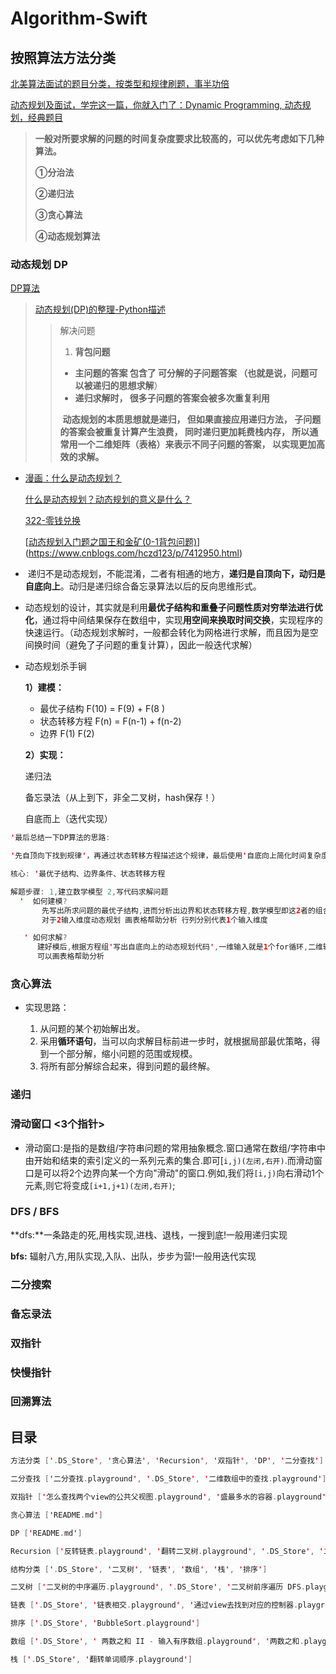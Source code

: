 # Algorithm-Swift

##    **按照算法方法分类**

[北美算法面试的题目分类，按类型和规律刷题，事半功倍](https://zhuanlan.zhihu.com/p/89392459)

[动态规划及面试，学完这一篇，你就入门了：Dynamic Programming, 动态规划，经典题目](https://zhuanlan.zhihu.com/p/89391817)

>   **一般对所要求解的问题的时间复杂度要求比较高的，可以优先考虑如下几种算法。**
>
>   **①分治法**
>
>   **②递归法**
>
>   **③贪心算法**
>
>   **④动态规划算法**

### 动态规划 DP

[DP算法](https://www.cnblogs.com/yinyiyu/p/6726185.html)

> [动态规划(DP)的整理-Python描述](https://blog.csdn.net/MrLevo520/article/details/75676160)
>
> > 解决问题
> >
> > 1. **背包问题** 
> >
> > - **主问题的答案 包含了 可分解的子问题答案 （也就是说，问题可以被递归的思想求解**）
> > - **递归求解时， 很多子问题的答案会被多次重复利用**
> >
> > ​     **动态规划的本质思想就是递归， 但如果直接应用递归方法， 子问题的答案会被重复计算产生浪费， 同时递归更加耗费栈内存， 所以通常用一个二维矩阵（表格）来表示不同子问题的答案， 以实现更加高效的求解。**



* [漫画：什么是动态规划？](https://blog.csdn.net/moakun/article/details/79928067)

  [什么是动态规划？动态规划的意义是什么？](https://www.zhihu.com/question/23995189?utm_source=wechat_session&utm_medium=social&utm_oi=43526393954304)

  [322-零钱兑换](https://zhuanlan.zhihu.com/p/61277271)

  [[动态规划入门题之国王和金矿(0-1背包问题)](https://www.cnblogs.com/hczd123/p/7412950.html)](https://www.cnblogs.com/hczd123/p/7412950.html)

*  递归不是动态规划，不能混淆，二者有相通的地方，**递归是自顶向下，动归是自底向上**。动归是递归综合备忘录算法以后的反向思维形式。

 

*   动态规划的设计，其实就是利用**最优子结构和重叠子问题性质对穷举法进行优化**，通过将中间结果保存在数组中，实现**用空间来换取时间交换**，实现程序的快速运行。（动态规划求解时，一般都会转化为网格进行求解，而且因为是空间换时间（避免了子问题的重复计算），因此一般迭代求解）



* 动态规划杀手锏

  **1）建模：**

  * 最优子结构  F(10) = F(9) + F(8 )
  * 状态转移方程   F(n) = F(n-1) + f(n-2)
  * 边界   F(1)   F(2)

  

  **2）实现：**

  递归法

  备忘录法（从上到下，非全二叉树，hash保存！）

  自底而上（迭代实现）

```swift
'最后总结一下DP算法的思路:

'先自顶向下找到规律'，再通过状态转移方程描述这个规律，最后使用'自底向上简化时间复杂度。

核心: '最优子结构、边界条件、状态转移方程 

解题步骤: 1,建立数学模型 2,写代码求解问题 
  '  如何建模?
       先写出所求问题的最优子结构,进而分析出边界和状态转移方程,数学模型即这2者的组合
       对于2输入维度动态规划 画表格帮助分析 行列分别代表1个输入维度

   ' 如何求解?
      建好模后,根据方程组'写出自底向上的动态规划代码',一维输入就是1个for循环,二维输入就是2个for循环,如果方程组比较抽象,
      可以画表格帮助分析
```



### 贪心算法

* 实现思路：

  1. 从问题的某个初始解出发。
  2. 采用**循环语句**，当可以向求解目标前进一步时，就根据局部最优策略，得到一个部分解，缩小问题的范围或规模。
  3. 将所有部分解综合起来，得到问题的最终解。

  

### 递归

### 滑动窗口 <3个指针>

* 滑动窗口:是指的是数组/字符串问题的常用抽象概念.窗口通常在数组/字符串中由开始和结束的索引定义的一系列元素的集合.即可[`i,j)(左闭,右开)`.而滑动窗口是可以将2个边界向某一个方向"滑动"的窗口.例如,我们将`[i,j)`向右滑动1个元素,则它将变成`[i+1,j+1)(左闭,右开)`;

  

### DFS / BFS 

 **dfs:**一条路走的死,用栈实现,进栈、退栈，一搜到底!一般用递归实现

 **bfs:** 辐射八方,用队实现,入队、出队，步步为营!一般用迭代实现





### 二分搜索



### 备忘录法



### 双指针



### 快慢指针

###  

### 回溯算法



## **目录**

```swift
方法分类 ['.DS_Store', '贪心算法', 'Recursion', '双指针', 'DP', '二分查找']

二分查找 ['二分查找.playground', '.DS_Store', '二维数组中的查找.playground']

双指针 ['怎么查找两个view的公共父视图.playground', '盛最多水的容器.playground', '.DS_Store', '反转字符串.playground', '链表相交.playground', '判断子序列.playground']

贪心算法 ['README.md']

DP ['README.md']

Recursion ['反转链表.playground', '翻转二叉树.playground', '.DS_Store', '二叉树的深度 - maxDepth.playground', '1-100.playground', '对称的二叉树 - Symmetric.playground', 'travelsalSubViews.playground', 'README.md', '合并两个有序链表.playground', '平衡二叉树 - isBalanced .playground', '二叉树的镜像 - mirrorTree.playground']

```

```swift
结构分类 ['.DS_Store', '二叉树', '链表', '数组', '栈', '排序']

二叉树 ['二叉树的中序遍历.playground', '.DS_Store', '二叉树前序遍历 DFS.playground', '二叉树的最近公共祖先 1.playground', 'README.md', '二叉搜索树的最近公共祖先.playground', '二叉树的层序遍历BFS.playground']

链表 ['.DS_Store', '链表相交.playground', '通过view去找到对应的控制器.playground']

排序 ['.DS_Store', 'BubbleSort.playground']

数组 ['.DS_Store', ' 两数之和 II - 输入有序数组.playground', '两数之和.playground', '合并两个有序数组.playground', '只出现一次的数字.playground']

栈 ['.DS_Store', '翻转单词顺序.playground']
```

